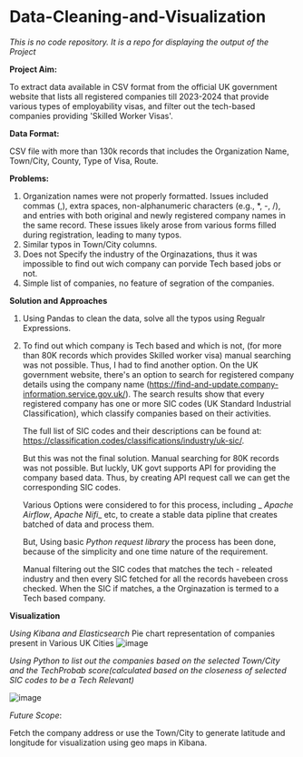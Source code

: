 # Data-Cleaning-and-Visualization
*This is no code repository. It is a repo for displaying the output of the Project*


**Project Aim:** 

To extract data available in CSV format from the official UK government website that lists all registered companies till 2023-2024 that provide various types of employability visas, and filter out the tech-based companies providing 'Skilled Worker Visas'.

**Data Format:** 

CSV file with more than 130k records that includes the Organization Name, Town/City, County, Type of Visa, Route.

**Problems:** 

1. Organization names were not properly formatted. Issues included commas (,), extra spaces, non-alphanumeric characters (e.g., *, -, /), and entries with both original and newly registered company names in the same record. These issues likely arose from various forms filled during registration, leading to many typos.
2. Similar typos in Town/City columns.
3. Does not Specify the industry of the Orginazations, thus it was impossible to find out wich company can porvide Tech based jobs or not.
4. Simple list of companies, no feature of segration of the companies. 

**Solution and Approaches** 

1. Using Pandas to clean the data, solve all the typos using Regualr Expressions.
2. To find out which company is Tech based and which is not, (for more than 80K records which provides Skilled worker visa) manual searching was not possible.
   Thus, I had to find another option.
   On the UK government website, there's an option to search for registered company details using the company name (https://find-and-update.company-information.service.gov.uk/). The search results show that every registered company has one or more SIC codes (UK Standard Industrial Classification), which classify companies based on their activities.
   
   The full list of SIC codes and their descriptions can be found at: https://classification.codes/classifications/industry/uk-sic/.
   
    But this was not the final solution. Manual searching for 80K records was not possible. But luckly, UK govt supports API for providing the company based data.
    Thus, by creating API request call we can get the corresponding SIC codes.

    Various Options were considered to for this process, including
  _ *Apache Airflow*, *Apache Nifi*_ etc, to create a stable data pipline that creates batched of data and process them.

   But, Using basic _*Python request library*_ the process has been done, because of the simplicity and one time nature of the requirement.

   Manual filtering out the SIC codes that matches the tech - releated industry and then every SIC fetched for all the records havebeen cross checked. When the SIC if matches, a the Orginazation is termed to a Tech based company.


**Visualization**

*Using Kibana and Elasticsearch*
  Pie chart representation of companies present in Various UK Cities
   ![image](https://github.com/prathamsoni002/Data-Cleaning-and-Visualization/assets/114599961/313fc9ef-54a3-46c3-a5ca-c30ec592dcc1)


*Using Python to list out the companies based on the selected Town/City and the TechProbab score(calculated based on the closeness of selected SIC codes to be a Tech Relevant)*

![image](https://github.com/prathamsoni002/Data-Cleaning-and-Visualization/assets/114599961/0e6c37cf-37e5-4aa5-8a68-00b3669de7c1)


*Future Scope*:

Fetch the company address or use the Town/City to generate latitude and longitude for visualization using geo maps in Kibana.
 

